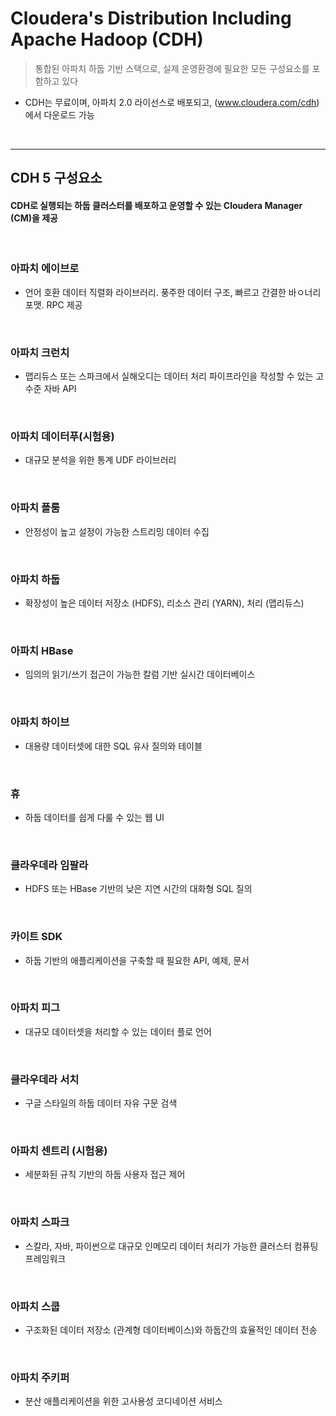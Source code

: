 # Cloudera's Distribution Including Apache Hadoop (CDH)
> 통합된 아파치 하둡 기반 스택으로, 실제 운영환경에 필요한 모든 구성요소를 포함하고 있다
* CDH는 무료이며, 아파치 2.0 라이선스로 배포되고, (www.cloudera.com/cdh) 에서 다운로드 가능

<br>
<hr>

## CDH 5 구성요소
#### CDH로 실행되는 하둡 클러스터를 배포하고 운영할 수 있는 Cloudera Manager (CM)을 제공

<br>

### 아파치 에이브로
* 언어 호환 데이터 직렬화 라이브러리. 풍주한 데이터 구조, 빠르고 간결한 바ㅇ너리 포맷. RPC 제공 

<br>

### 아파치 크런치
* 맵리듀스 또는 스파크에서 실해오디는 데이터 처리 파이프라인을 작성할 수 있는 고수준 자바 API

<br>

### 아파치 데이터푸(시험용)
* 대규모 분석을 위한 통계 UDF 라이브러리

<br>

### 아파치 플룸
* 안정성이 높고 설정이 가능한 스트리밍 데이터 수집

<br>

### 아파치 하둡
* 확장성이 높은 데이터 저장소 (HDFS), 리소스 관리 (YARN), 처리 (맵리듀스)

<br>

### 아파치 HBase
* 임의의 읽기/쓰기 접근이 가능한 칼럼 기반 실시간 데이터베이스

<br>

### 아파치 하이브
* 대용량 데이터셋에 대한 SQL 유사 질의와 테이블

<br>

### 휴
* 하둡 데이터를 쉽게 다룰 수 있는 웹 UI

<br>

### 클라우데라 임팔라
* HDFS 또는 HBase 기반의 낮은 지연 시간의 대화형 SQL 질의

<br>

### 카이트 SDK
* 하둡 기반의 애플리케이션을 구축할 때 필요한 API, 예제, 문서

<br>

### 아파치 피그
* 대규모 데이터셋을 처리할 수 있는 데이터 플로 언어

<br>

### 클라우데라 서치
* 구글 스타일의 하둡 데이터 자유 구문 검색

<br>

### 아파치 센트리 (시험용)
* 세분화된 규칙 기반의 하둡 사용자 접근 제어

<br>

### 아파치 스파크
* 스칼라, 자바, 파이썬으로 대규모 인메모리 데이터 처리가 가능한 클러스터 컴퓨팅 프레임워크

<br>

### 아파치 스쿱
* 구조화된 데이터 저장소 (관계형 데이터베이스)와 하둡간의 효율적인 데이터 전송

<br>

### 아파치 주키퍼
* 분산 애플리케이션을 위한 고사용성 코디네이션 서비스

